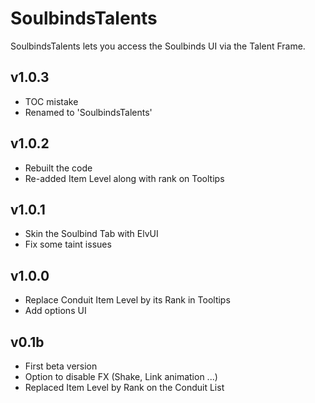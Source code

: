 # SoulbindsTalents

SoulbindsTalents lets you access the Soulbinds UI via the Talent Frame.

## v1.0.3
* TOC mistake
* Renamed to 'SoulbindsTalents'

## v1.0.2
* Rebuilt the code
* Re-added Item Level along with rank on Tooltips

## v1.0.1
* Skin the Soulbind Tab with ElvUI
* Fix some taint issues

## v1.0.0
* Replace Conduit Item Level by its Rank in Tooltips
* Add options UI

## v0.1b
* First beta version
* Option to disable FX (Shake, Link animation ...)
* Replaced Item Level by Rank on the Conduit List
